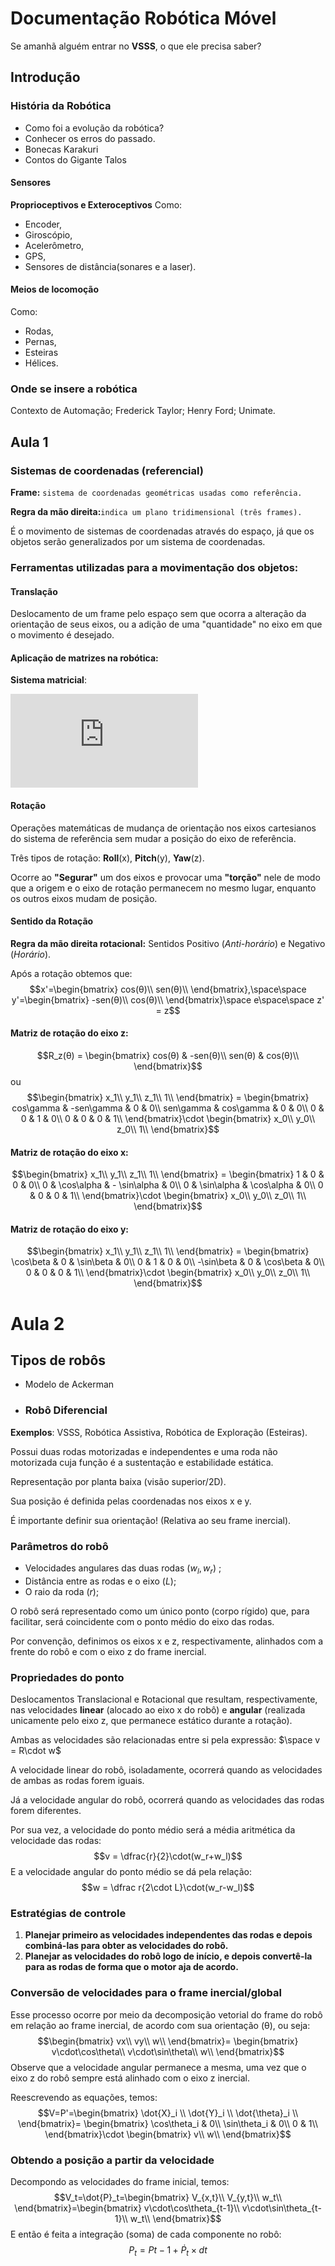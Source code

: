 # Documentação Robótica Móvel

Se amanhã alguém entrar no **VSSS**, o que ele precisa saber?
## Introdução

### História da Robótica
- Como foi a evolução da robótica?
- Conhecer os erros do passado.
- Bonecas Karakuri
- Contos do Gigante Talos

#### Sensores
**Proprioceptivos e Exteroceptivos**
Como:
- Encoder,
- Giroscópio,
- Acelerômetro,
- GPS, 
- Sensores de distância(sonares e a laser).

#### Meios de locomoção
Como: 
- Rodas,
- Pernas,
- Esteiras
-  Hélices.

### Onde se insere a robótica
Contexto de Automação;
Frederick Taylor;
Henry Ford;
Unimate.

## Aula 1
### Sistemas de coordenadas (referencial)
**Frame:** ``sistema de coordenadas geométricas usadas como referência.``

**Regra da mão direita:**``indica um plano tridimensional (três frames).``

É o movimento de sistemas de coordenadas através do espaço, já que os objetos serão generalizados por um sistema de coordenadas.

### Ferramentas utilizadas para a movimentação dos objetos:

#### Translação
Deslocamento de um frame pelo espaço sem que ocorra a alteração da orientação de seus eixos, ou a adição de uma "quantidade" no eixo em que o movimento é desejado.

#### Aplicação de matrizes na robótica:
**Sistema matricial**:

![equation](https://latex.codecogs.com/gif.latex?%5Cbegin%7Bbmatrix%7D%20x_1%5C%5C%20y_1%5C%5C%201%5C%5C%20%5Cend%7Bbmatrix%7D%3D%5Cbegin%7Bbmatrix%7D%201%20%26%200%20%26%20dx%5C%5C%200%20%26%201%20%26%20dy%5C%5C%200%20%26%200%20%26%201%5C%5C%20%5Cend%7Bbmatrix%7D%5Ccdot%5Cbegin%7Bbmatrix%7D%20x_0%5C%5C%20y_0%5C%5C%201%5C%5C%20%5Cend%7Bbmatrix%7D)
#### Rotação
Operações matemáticas de mudança de orientação nos eixos cartesianos do sistema de referência sem mudar
a posição do eixo de referência.

Três tipos de rotação:
	 **Roll**(x), **Pitch**(y), **Yaw**(z).

Ocorre ao **"Segurar"** um dos eixos e provocar uma **"torção"** nele de modo que a origem e o eixo de rotação permanecem no mesmo lugar, enquanto os outros eixos mudam de posição.

#### Sentido da Rotação

**Regra da mão direita rotacional:** 
Sentidos Positivo (*Anti-horário*) e Negativo (*Horário*).

Após a rotação obtemos que:
$$x'=\begin{bmatrix}
cos(θ)\\
sen(θ)\\
\end{bmatrix},\space\space
y'=\begin{bmatrix}
-sen(θ)\\
cos(θ)\\
\end{bmatrix}\space e\space\space z' = z$$
#### Matriz de rotação do eixo z:
$$R_z(θ) = \begin{bmatrix}
cos(θ) & -sen(θ)\\
sen(θ) & cos(θ)\\
\end{bmatrix}$$
ou
$$\begin{bmatrix}
x_1\\ y_1\\ z_1\\ 1\\
\end{bmatrix} = \begin{bmatrix}
cos\gamma & -sen\gamma & 0 & 0\\
sen\gamma & cos\gamma & 0 & 0\\
0 & 0 & 1 & 0\\
0 & 0 & 0 & 1\\
\end{bmatrix}\cdot
\begin{bmatrix}
x_0\\ y_0\\ z_0\\ 1\\
\end{bmatrix}$$
#### Matriz de rotação do eixo x:
$$\begin{bmatrix}
x_1\\ y_1\\ z_1\\ 1\\
\end{bmatrix} =
\begin{bmatrix}
1 & 0 & 0 & 0\\
0 & \cos\alpha & - \sin\alpha & 0\\
0 & \sin\alpha & \cos\alpha & 0\\
0 & 0 & 0 & 1\\
\end{bmatrix}\cdot
\begin{bmatrix}
x_0\\ y_0\\ z_0\\ 1\\
\end{bmatrix}$$
#### Matriz de rotação do eixo y:

$$\begin{bmatrix}
x_1\\ y_1\\ z_1\\ 1\\
\end{bmatrix} = \begin{bmatrix}
\cos\beta & 0 & \sin\beta & 0\\
0 & 1 & 0 & 0\\
-\sin\beta & 0 & \cos\beta & 0\\
0 & 0 & 0 & 1\\
\end{bmatrix}\cdot
\begin{bmatrix}
x_0\\ y_0\\ z_0\\ 1\\
\end{bmatrix}$$
# Aula 2
## Tipos de robôs
- Modelo de Ackerman
- ### Robô Diferencial
**Exemplos**: VSSS, Robótica Assistiva, Robótica de Exploração (Esteiras).

Possui duas rodas motorizadas e independentes e uma roda não motorizada cuja função é a sustentação e estabilidade estática.

Representação por planta baixa (visão superior/2D).

Sua posição é definida pelas coordenadas nos eixos x e y.

É importante definir sua orientação! (Relativa ao seu frame inercial).
### Parâmetros do robô
- Velocidades angulares das duas rodas ($w_l, w_r$) ;
- Distância entre as rodas e o eixo ($L$);
- O raio da roda ($r$);

O robô será representado como um único ponto (corpo rígido) que, para facilitar, será coincidente com o ponto médio do eixo das rodas.

Por convenção, definimos os eixos x e z, respectivamente, alinhados com a frente do robô e com o eixo z do frame inercial.

### Propriedades do ponto
Deslocamentos Translacional e Rotacional que resultam, respectivamente, nas velocidades **linear** (alocado ao eixo x do robô)
e **angular** (realizada unicamente pelo eixo z, que permanece estático durante a rotação).

Ambas as velocidades são relacionadas entre si pela expressão:   $\space v = R\cdot w$

A velocidade linear do robô, isoladamente, ocorrerá quando as velocidades de ambas as rodas forem iguais.

Já a velocidade angular do robô, ocorrerá quando as velocidades das rodas forem diferentes.

Por sua vez, a velocidade do ponto médio será a média aritmética da velocidade das rodas: $$v = \dfrac{r}{2}\cdot(w_r+w_l)$$
E a velocidade angular do ponto médio se dá pela relação: $$w = \dfrac r{2\cdot L}\cdot(w_r-w_l)$$

### Estratégias de controle
1. **Planejar primeiro as velocidades independentes das rodas e depois combiná-las para obter as velocidades do robô.**
2. **Planejar as velocidades do robô logo de início, e depois convertê-la para as rodas de forma que o motor aja de acordo.**

### Conversão de velocidades para o frame inercial/global
Esse processo ocorre por meio da decomposição vetorial do frame do robô em relação ao frame inercial, de acordo com sua orientação (θ),
ou seja:
$$\begin{bmatrix}
vx\\ vy\\ w\\
\end{bmatrix}=
\begin{bmatrix}
v\cdot\cos\theta\\ v\cdot\sin\theta\\ w\\
\end{bmatrix}$$	
Observe que a velocidade angular permanece a mesma, uma vez que o eixo z do robô sempre está alinhado com o eixo z inercial.

Reescrevendo as equações, temos:
$$V=P'=\begin{bmatrix}
\dot{X}_i \\ \dot{Y}_i \\ \dot{\theta}_i \\
\end{bmatrix}=
\begin{bmatrix}
\cos\theta_i & 0\\ \sin\theta_i & 0\\ 0 & 1\\
\end{bmatrix}\cdot
\begin{bmatrix}
v\\ w\\
\end{bmatrix}$$
### Obtendo a posição a partir da velocidade
Decompondo as velocidades do frame inicial, temos:
$$V_t=\dot{P}_t=\begin{bmatrix}
V_{x,t}\\ V_{y,t}\\ w_t\\
\end{bmatrix}=\begin{bmatrix}
v\cdot\cos\theta_{t-1}\\ v\cdot\sin\theta_{t-1}\\ w_t\\
\end{bmatrix}$$
E então é feita a integração (soma) de cada componente no robô:
$$P_t=P{t-1}+\dot{P}_t\times dt$$
